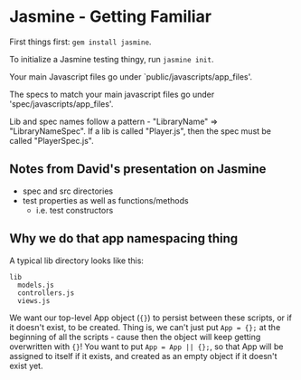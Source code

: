 # Jasmine - Getting Familiar

First things first: `gem install jasmine`.

To initialize a Jasmine testing thingy, run `jasmine init`.

Your main Javascript files go under `public/javascripts/app_files'.

The specs to match your main javascript files go under 'spec/javascripts/app_files'.

Lib and spec names follow a pattern - "LibraryName" => "LibraryNameSpec". If a lib is called "Player.js", then the spec must be called "PlayerSpec.js".

## Notes from David's presentation on Jasmine

- spec and src directories
- test properties as well as functions/methods
  - i.e. test constructors


## Why we do that app namespacing thing

A typical lib directory looks like this:

    lib
      models.js
      controllers.js
      views.js

We want our top-level App object (`{}`) to persist between these scripts, or if it doesn't exist, to be created. Thing is, we can't just put `App = {};` at the beginning of all the scripts - cause then the object will keep getting overwritten with `{}`! You want to put `App = App || {};`, so that App will be assigned to itself if it exists, and created as an empty object if it doesn't exist yet.
